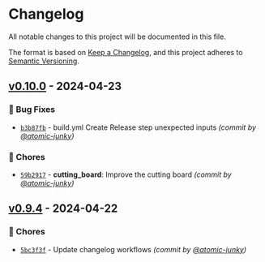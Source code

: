 # Changelog

All notable changes to this project will be documented in this file.

The format is based on [Keep a Changelog](https://keepachangelog.com/en/1.1.0/),
and this project adheres to [Semantic Versioning](https://semver.org/spec/v2.0.0.html).
## [v0.10.0] - 2024-04-23
### :bug: Bug Fixes
- [`b3b87fb`](https://github.com/atomic-junky/tasty-supplies/commit/b3b87fbec7c80dcf96caa165e422d18116df1cd1) - build.yml Create Release step unexpected inputs *(commit by [@atomic-junky](https://github.com/atomic-junky))*

### :wrench: Chores
- [`59b2917`](https://github.com/atomic-junky/tasty-supplies/commit/59b29171f8dcadd036be678fc224d47089029381) - **cutting_board**: Improve the cutting board *(commit by [@atomic-junky](https://github.com/atomic-junky))*


## [v0.9.4] - 2024-04-22
### :wrench: Chores
- [`5bc3f3f`](https://github.com/atomic-junky/tasty-supplies/commit/5bc3f3f820c02e12b7975bf7a08a5449b6feec22) - Update changelog workflows *(commit by [@atomic-junky](https://github.com/atomic-junky))*


[v0.9.4]: https://github.com/atomic-junky/tasty-supplies/compare/v0.9.3...v0.9.4
[v0.10.0]: https://github.com/atomic-junky/tasty-supplies/compare/v0.9.4...v0.10.0